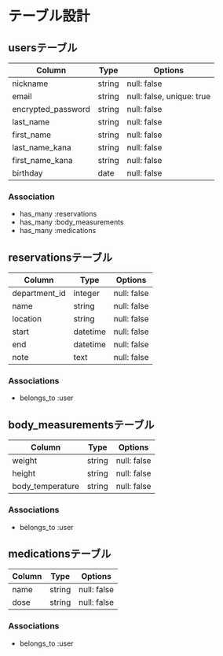 # テーブル設計

## usersテーブル

| Column              | Type    | Options                    |
| ------------------- | ------- | -------------------------- |
| nickname            | string  | null: false                |
| email               | string  | null: false, unique: true  |
| encrypted_password  | string  | null: false                |
| last_name           | string  | null: false                |
| first_name          | string  | null: false                |
| last_name_kana      | string  | null: false                |
| first_name_kana     | string  | null: false                |
| birthday            | date    | null: false                |

### Association
- has_many :reservations
- has_many :body_measurements
- has_many :medications

## reservationsテーブル

| Column              | Type       | Options                    |
| ------------------- | ---------- | -------------------------- |
| department_id       | integer    | null: false                |
| name                | string     | null: false                |
| location            | string     | null: false                |
| start               | datetime   | null: false                |
| end                 | datetime   | null: false                |
| note                | text       | null: false                |

### Associations
- belongs_to :user

## body_measurementsテーブル

| Column            | Type    | Options      |
| ----------------- | ------- | -------------|
| weight            | string  | null: false  |
| height            | string  | null: false  |
| body_temperature  | string  | null: false  |

### Associations
- belongs_to :user

## medicationsテーブル

| Column         | Type     | Options       |
| -------------- | -------- | --------------|
| name           | string   | null: false   |
| dose           | string   | null: false   |

### Associations
- belongs_to :user